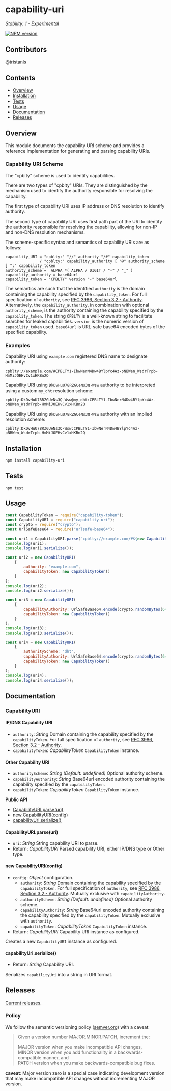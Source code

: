 # capability-uri

_Stability: 1 - [Experimental](https://github.com/tristanls/stability-index#stability-1---experimental)_

[![NPM version](https://badge.fury.io/js/capability-uri.png)](http://npmjs.org/package/capability-uri)

## Contributors

[@tristanls](https://github.com/tristanls)

## Contents

  * [Overview](#overview)
  * [Installation](#installation)
  * [Tests](#tests)
  * [Usage](#usage)
  * [Documentation](#documentation)
  * [Releases](#releases)

## Overview

This module documents the capability URI scheme and provides a reference implementation for generating and parsing capability URIs.

### Capability URI Scheme

The "cpblty" scheme is used to identify capabilities.

There are two types of "cpblty" URIs. They are distinguished by the mechanism used
to identify the authority responsible for resolving the capability.

The first type of capability URI uses IP address or DNS resolution to identify
authority.

The second type of capability URI uses first path part of the URI to identify the
authority responsible for resolving the capability, allowing for non-IP and non-DNS
resolution mechanisms.

The scheme-specific syntax and semantics of capability URIs are as follows:

```
capability_URI = "cpblty:" "//" authority "/#" capability_token
               / "cpblty:" capability_authority [ "@" authority_scheme ] ":" capability_token
authority_scheme =  ALPHA *( ALPHA / DIGIT / "-" / "_" )
capability_authority = base64url
capability_token = "CPBLTY" version "-" base64url
```

The semantics are such that the identified `authority` is the domain containing
the capability specified by the `capability_token`. For full specification of `authority`,
see [RFC 3986, Section 3.2 - Authority](https://tools.ietf.org/html/rfc3986#section-3.2).
Alternatively, the `capability_authority`, in combination with optional `authority_scheme`,
is the authority containing the capability specified by the `capability_token`.
The string `CPBLTY` is a well-known string to facilitate searches for leaked capabilities.
`version` is the numeric version of `capability_token` used. `base64url` is URL-safe base64
encoded bytes of the specified capability.

### Examples

Capability URI using `example.com` registered DNS name to designate authority:
```
cpblty://example.com/#CPBLTY1-IbwNerN4Dw4BYlpYc4Az-pNBWen_WsdrTrpb-HmMiJOEHvCv1xHKBn2Q
```

Capability URI using `DkDvHuU78RZGUeNs3Q-Wsw` authority to be interpreted using a
custom `my_dht` resolution scheme:
```
cpblty:DkDvHuU78RZGUeNs3Q-Wsw@my_dht:CPBLTY1-IbwNerN4Dw4BYlpYc4Az-pNBWen_WsdrTrpb-HmMiJOEHvCv1xHKBn2Q
```

Capability URI using `DkDvHuU78RZGUeNs3Q-Wsw` authority with an implied resolution scheme:
```
cpblty:DkDvHuU78RZGUeNs3Q-Wsw:CPBLTY1-IbwNerN4Dw4BYlpYc4Az-pNBWen_WsdrTrpb-HmMiJOEHvCv1xHKBn2Q
```

## Installation

    npm install capability-uri

## Tests

    npm test

## Usage

```javascript
const CapabilityToken = require("capability-token");
const CapabilityURI = require("capability-uri");
const crypto = require("crypto");
const UrlSafeBase64 = require("urlsafe-base64");

const uri1 = CapabilityURI.parse(`cpblty://example.com/#${new CapabilityToken().serialize()}`);
console.log(uri1);
console.log(uri1.serialize());

const uri2 = new CapabilityURI(
    {
        authority: "example.com",
        capabilityToken: new CapabilityToken()
    }
);
console.log(uri2);
console.log(uri2.serialize());

const uri3 = new CapabilityURI(
    {
        capabilityAuthority: UrlSafeBase64.encode(crypto.randomBytes(64)),
        capabilityToken: new CapabilityToken()
    }
);
console.log(uri3);
console.log(uri3.serialize());

const uri4 = new CapabilityURI(
    {
        authorityScheme: "dht",
        capabilityAuthority: UrlSafeBase64.encode(crypto.randomBytes(64)),
        capabilityToken: new CapabilityToken()
    }
);
console.log(uri4);
console.log(uri4.serialize());
```

## Documentation

### CapabilityURI

#### IP/DNS Capability URI

  * `authority`: _String_ Domain containing the capability specified by the `capabilityToken`. For full specification of `authority`, see [RFC 3986, Section 3.2 - Authority](https://tools.ietf.org/html/rfc3986#section-3.2).
  * `capabilityToken`: _CapabilityToken_ `CapabilityToken` instance.

#### Other Capability URI

  * `authorityScheme`: _String_ _(Default: undefined)_ Optional authority scheme.
  * `capabilityAuthority`: _String_ Base64url encoded authority containing the capability specified by the `capabilityToken`.
  * `capabilityToken`: _CapabilityToken_ `CapabilityToken` instance.

**Public API**
  * [CapabilityURI.parse(uri)](#capabilityuriparseuri)
  * [new CapabilityURI(config)](#new-capabilityuriconfig)
  * [capabilityUri.serialize()](#capabilityuriserialize)

#### CapabilityURI.parse(uri)

  * `uri`: _String_ String capability URI to parse.
  * Return: _CapabilityURI_ Parsed capability URI, either IP/DNS type or Other type.

#### new CapabilityURI(config)

  * `config`: _Object_ configuration.
    * `authority`: _String_ Domain containing the capability specified by the `capabilityToken`. For full specification of `authority`, see [RFC 3986, Section 3.2 - Authority](https://tools.ietf.org/html/rfc3986#section-3.2). Mutually exclusive with `capabilityAuthority`.
    * `authorityScheme`: _String_ _(Default: undefined)_ Optional authority scheme.
    * `capabilityAuthority`: _String_ Base64url encoded authority containing the capability specified by the `capabilityToken`. Mutually exclusive with `authority`.
    * `capabilityToken`: _CapabilityToken_ `CapabilityToken` instance.
  * Return: _CapabilityURI_ Capability URI instance as configured.

Creates a new `CapabilityURI` instance as configured.

#### capabilityUri.serialize()

  * Return: _String_ Capability URI.

Serializes `capabilityUri` into a string in URI format.

## Releases

[Current releases](https://github.com/capabilityio/capability-token/releases).

### Policy

We follow the semantic versioning policy ([semver.org](http://semver.org/)) with a caveat:

> Given a version number MAJOR.MINOR.PATCH, increment the:
>
>MAJOR version when you make incompatible API changes,<br/>
>MINOR version when you add functionality in a backwards-compatible manner, and<br/>
>PATCH version when you make backwards-compatible bug fixes.

**caveat**: Major version zero is a special case indicating development version that may make incompatible API changes without incrementing MAJOR version.
